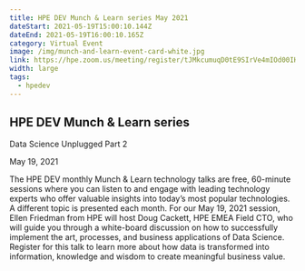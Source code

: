```yaml
---
title: HPE DEV Munch & Learn series May 2021
dateStart: 2021-05-19T15:00:10.144Z
dateEnd: 2021-05-19T16:00:10.165Z
category: Virtual Event
image: /img/munch-and-learn-event-card-white.jpg
link: https://hpe.zoom.us/meeting/register/tJMkcumuqD0tE9SIrVe4mIOd00IHMPcjG0TB
width: large
tags:
  - hpedev
---
```

## HPE DEV Munch & Learn series
Data Science Unplugged Part 2

May 19, 2021

The HPE DEV monthly Munch & Learn technology talks are free, 60-minute sessions where you can listen to and engage with leading technology experts who offer valuable insights into today’s most popular technologies. A different topic is presented each month. For our May 19, 2021 session, Ellen Friedman from HPE will host Doug Cackett, HPE EMEA Field CTO, who will guide you through a white-board discussion on how to successfully implement the art, processes, and business applications of Data Science. Register for this talk to learn more about how data is transformed into information, knowledge and wisdom to create meaningful business value.